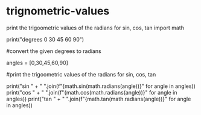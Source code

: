 # trignometric-values
print the trigoometric values of the radians for sin, cos, tan
import math

print("degrees 0 30 45 60 90")

#convert the given degrees to radians

angles = [0,30,45,60,90]

#print the trigoometric values of the radians for sin, cos, tan

print("sin " + " ".join(f"{math.sin(math.radians(angle))}" for angle in angles))
print("cos " + " ".join(f"{math.cos(math.radians(angle))}" for angle in angles))
print("tan " + " ".join(f"{math.tan(math.radians(angle))}" for angle in angles))
